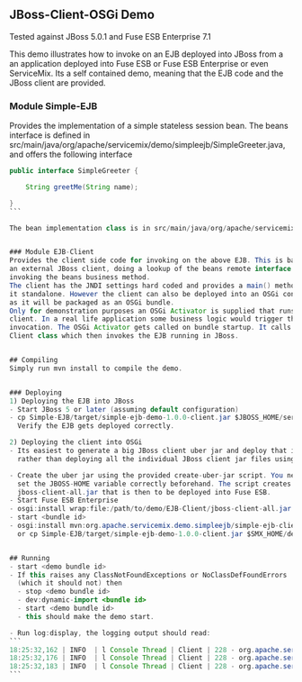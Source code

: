 ## JBoss-Client-OSGi Demo

Tested against JBoss 5.0.1 and Fuse ESB Enterprise 7.1

This demo illustrates how to invoke on an EJB deployed into JBoss from a an application deployed into Fuse ESB or Fuse ESB Enterprise or even ServiceMix. 
Its a self contained demo, meaning that the EJB code and the JBoss client are provided. 


### Module Simple-EJB 
Provides the implementation of a simple stateless session bean.
The beans interface is defined in src/main/java/org/apache/servicemix/demo/simpleejb/SimpleGreeter.java,
and offers the following interface

````java
public interface SimpleGreeter {

    String greetMe(String name);

}
```

The bean implementation class is in src/main/java/org/apache/servicemix/demo/simpleejb/SimpleGreeterBean.java.


### Module EJB-Client
Provides the client side code for invoking on the above EJB. This is basically 
an external JBoss client, doing a lookup of the beans remote interface and then
invoking the beans business method. 
The client has the JNDI settings hard coded and provides a main() method to run 
it standalone. However the client can also be deployed into an OSGi container 
as it will be packaged as an OSGi bundle.
Only for demonstration purposes an OSGi Activator is supplied that runs the EJB
client. In a real life application some business logic would trigger the EJB 
invocation. The OSGi Activator gets called on bundle startup. It calls the 
Client class which then invokes the EJB running in JBoss.


## Compiling
Simply run mvn install to compile the demo.


### Deploying
1) Deploying the EJB into JBoss
- Start JBoss 5 or later (assuming default configuration)
- cp Simple-EJB/target/simple-ejb-demo-1.0.0-client.jar $JBOSS_HOME/server/default/deploy
  Verify the EJB gets deployed correctly.

2) Deploying the client into OSGi
- Its easiest to generate a big JBoss client uber jar and deploy that into OSGi
  rather than deploying all the individual JBoss client jar files using wrap:

- Create the uber jar using the provided create-uber-jar script. You need to 
  set the JBOSS-HOME variable correctly beforehand. The script creates a larger
  jboss-client-all.jar that is then to be deployed into Fuse ESB.
- Start Fuse ESB Enterprise
- osgi:install wrap:file:/path/to/demo/EJB-Client/jboss-client-all.jar
- start <bundle id>
- osgi:install mvn:org.apache.servicemix.demo.simpleejb/simple-ejb-client/1.0.0
  or cp Simple-EJB/target/simple-ejb-demo-1.0.0-client.jar $SMX_HOME/deploy


## Running
- start <demo bundle id>
- If this raises any ClassNotFoundExceptions or NoClassDefFoundErrors 
  (which it should not) then 
  - stop <demo bundle id>
  - dev:dynamic-import <bundle id>
  - start <demo bundle id>
  - this should make the demo start.

- Run log:display, the logging output should read:
```
18:25:32,162 | INFO  | l Console Thread | Client | 228 - org.apache.servicemix.demo.simpleejb.simple-ejb-client - 1.0.0 | main started.
18:25:32,176 | INFO  | l Console Thread | Client | 228 - org.apache.servicemix.demo.simpleejb.simple-ejb-client - 1.0.0 | Obtained a remote EJB reference for invocation.
18:25:32,183 | INFO  | l Console Thread | Client | 228 - org.apache.servicemix.demo.simpleejb.simple-ejb-client - 1.0.0 | Result is: "Welcome user, you have just invoked SimpleGreeterBean!"
```
